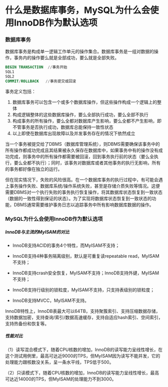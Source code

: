 # 什么是数据库事务，MySQL为什么会使用InnoDB作为默认选项

### 数据库事务

数据库事务是构成单一逻辑工作单元的操作集合。数据库事务是一组对数据的操作，事务内的操作要么就是全部成功，要么就是全部失败。

```sql
BEGIN TRANSACTION  //事务开始
SQL1
SQL2
COMMIT/ROLLBACK   //事务提交或回滚
```

事务定义包括：

1. 数据库事务可以包含一个或多个数据库操作，但这些操作构成一个逻辑上的整体
2. 构成逻辑整体的这些数据库操作，要么全部执行成功，要么全部不执行
3. 构成事务的所有操作，要么全都对数据库产生影响，要么全都不产生影响，即不管事务是否执行成功，数据库总能保持一致性状态
4. 以上即使在数据库出现故障以及并发事务存在的情况下依然成立

当一个事务被提交给了DBMS（数据库管理系统），则DBMS需要确保该事务中的所有操作都成功完成且其结果被永久保存在数据库中，如果事务中有的操作没有成功完成，则事务中的所有操作都需要被回滚，回到事务执行前的状态（要么全执行，要么全都不执行）；同时，该事务对数据库或者其他事务的执行无影响，所有的事务都好像在独立的运行。

但在现实情况下，失败的风险很高。在一个数据库事务的执行过程中，有可能会遇上事务操作失败、数据库系统/操作系统失败，甚至是存储介质失败等情况。这便需要DBMS对一个执行失败的事务执行恢复操作，将其数据库状态恢复到一致状态（数据的一致性得到保证的状态）。为了实现将数据库状态恢复到一致状态的功能，DBMS通常需要维护事务日志以追踪事务中所有影响数据库数据的操作。

### MySQL为什么会使用InnoDB作为默认选项

##### InnoDB与主流的MyISAM的对比

- InnoDB支持ACID的事务4个特性，而MyISAM不支持；

- InnoDB支持4种事务隔离级别，默认是可重复读repeatable read，MyISAM不支持；

- InnoDB支持crash安全恢复，MyISAM不支持；InnoDB支持外键，MyISAM不支持；

- InnoDB支持行级别的锁粒度，MyISAM不支持，只支持表级别的锁粒度；

- InnoDB支持MVCC，MyISAM不支持。

InnoDB特性上，InnoDB表最大可以64TB，支持聚簇索引、支持压缩数据存储，支持数据加密，支持查询/索引/数据高速缓存，支持自适应hash索引、空间索引，支持热备份和恢复等。

##### 性能对比

（1）读写混合模式下，随着CPU核数的增加，InnoDB的读写能力呈线性增长，在这个测试用例里，最高可达近9000的TPS，但MyISAM因为读写不能并发，它的处理能力跟核数没关系，呈一条水平线，TPS低于500。

（2）只读模式下，随着CPU核数的增加，InnoDB的读写能力呈线性增长，最高可达近14000的TPS，但MyISAM的处理能力不到3000。

